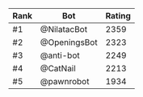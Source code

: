 Rank|Bot|Rating
---|---|---
#1|@NilatacBot|2359
#2|@OpeningsBot|2323
#3|@anti-bot|2249
#4|@CatNail|2213
#5|@pawnrobot|1934
